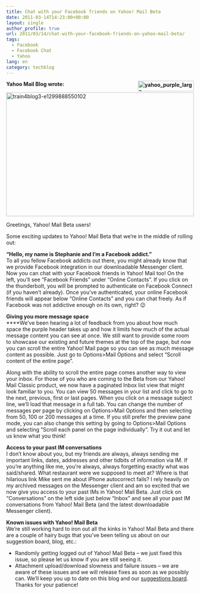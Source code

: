 ```yaml
---
title: Chat with your Facebook friends on Yahoo! Mail Beta
date: 2011-03-14T14:23:00+00:00
layout: single
author_profile: true
url: 2011/03/14/chat-with-your-facebook-friends-on-yahoo-mail-beta/
tags:
  - Facebook
  - Facebook Chat
  - Yahoo
lang: en
category: techblog
---
```

**[<img title="yahoo_purple_large" border="0" alt="yahoo_purple_large" align="right" src="http://lh4.ggpht.com/_vaUVXcmC3OI/TX4dnVfEl8I/AAAAAAAADsk/d_1wozbN-HQ/yahoo_purple_large_thumb%5B1%5D.gif?imgmax=800" width="150" height="28" />](http://lh5.ggpht.com/_vaUVXcmC3OI/TX4dlz9_dhI/AAAAAAAADsg/2piNuB4cbgI/s1600-h/yahoo_purple_large%5B3%5D.gif)Yahoo Mail Blog wrote:**

[<img title="train4blog3-e1299888550102" border="0" alt="train4blog3-e1299888550102" src="http://lh6.ggpht.com/_vaUVXcmC3OI/TX4dx2pMbpI/AAAAAAAADss/WmS0q7n5uWU/train4blog3-e1299888550102_thumb%5B1%5D.png?imgmax=800" width="504" height="332" />](http://lh4.ggpht.com/_vaUVXcmC3OI/TX4dsqJjQuI/AAAAAAAADso/hbxxOtuVhJ8/s1600-h/train4blog3-e1299888550102%5B3%5D.png)

Greetings, Yahoo! Mail Beta users!

Some exciting updates to Yahoo! Mail Beta that we’re in the middle of rolling out:

**“Hello, my name is Stephanie and I’m a Facebook addict.”**  
To all you fellow Facebook addicts out there, you might already know that we provide Facebook integration in our downloadable Messenger client. Now you can chat with your Facebook friends in Yahoo! Mail too! On the left, you’ll see “Facebook Friends” under “Online Contacts”. If you click on the thunderbolt, you will be prompted to authenticate on Facebook Connect (if you haven’t already). Once you’ve authenticated, your online Facebook friends will appear below “Online Contacts” and you can chat freely. As if Facebook was not addictive enough on its own, right? 😉

**Giving you more message space**  
****We’ve been hearing a lot of feedback from you about how much space the purple header takes up and how it limits how much of the actual message content you can see at once. We still want to provide some room to showcase our existing and future themes at the top of the page, but now you can scroll the entire Yahoo! Mail page so you can see as much message content as possible. Just go to Options>Mail Options and select “Scroll content of the entire page”.

Along with the ability to scroll the entire page comes another way to view your inbox. For those of you who are coming to the Beta from our Yahoo! Mail Classic product, we now have a paginated Inbox list view that might look familiar to you. You can view 50 messages in your list and click to go to the next, previous, first or last pages. When you click on a message subject line, we’ll load that message in a full tab. You can change the number of messages per page by clicking on Options>Mail Options and then selecting from 50, 100 or 200 messages at a time. If you still prefer the preview pane mode, you can also change this setting by going to Options>Mail Options and selecting “Scroll each panel on the page individually”. Try it out and let us know what you think!

**Access to your past IM conversations**  
I don’t know about you, but my friends are always, always sending me important links, dates, addresses and other tidbits of information via IM. If you’re anything like me, you’re always, always forgetting exactly what was said/shared. What restaurant were we supposed to meet at? Where is that hilarious link Mike sent me about iPhone autocorrect fails? I rely heavily on my archived messages on the Messenger client and am so excited that we now give you access to your past IMs in Yahoo! Mail Beta. Just click on “Conversations” on the left side just below “Inbox” and see all your past IM conversations from Yahoo! Mail Beta (and the latest downloadable Messenger client).

**Known issues with Yahoo! Mail Beta**  
We’re still working hard to iron out all the kinks in Yahoo! Mail Beta and there are a couple of hairy bugs that you’ve been telling us about on our suggestion board, blog, etc.:

  * Randomly getting logged out of Yahoo! Mail Beta – we just fixed this issue, so please let us know if you are still seeing it. 
  * Attachment upload/download slowness and failure issues – we are aware of these issues and we will release fixes as soon as we possibly can. We’ll keep you up to date on this blog and our [suggestions board](http://suggestions.yahoo.com/?prop=mailbeta). Thanks for your patience!
